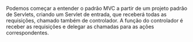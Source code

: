 Podemos começar a entender o padrão MVC a partir de um projeto padrão de Servlets, criando um Servlet de entrada, que receberá todas as requisições, chamado também de controlador. A função do controlador é receber as requisições e delegar as chamadas para as ações correspondentes.